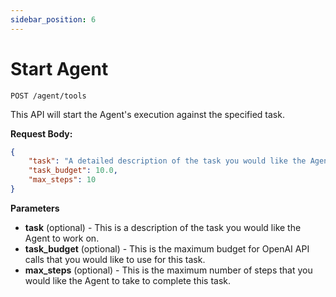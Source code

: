 ```yaml
---
sidebar_position: 6
---
```


# Start Agent

`POST /agent/tools`

This API will start the Agent's execution against the specified task.

**Request Body:**

```json
{
    "task": "A detailed description of the task you would like the Agent to complete.",
    "task_budget": 10.0,
    "max_steps": 10
}
```

**Parameters**

- **task** (optional) - This is a description of the task you would like the Agent to work on.
- **task_budget** (optional) - This is the maximum budget for OpenAI API calls that you would like to use for this task.
- **max_steps** (optional) - This is the maximum number of steps that you would like the Agent to take to complete this task.
